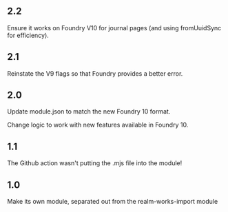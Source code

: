 ## 2.2

Ensure it works on Foundry V10 for journal pages (and using fromUuidSync for efficiency).

## 2.1

Reinstate the V9 flags so that Foundry provides a better error.

## 2.0

Update module.json to match the new Foundry 10 format.

Change logic to work with new features available in Foundry 10.

## 1.1

The Github action wasn't putting the .mjs file into the module!

## 1.0

Make its own module, separated out from the realm-works-import module